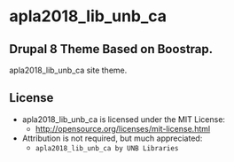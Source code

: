 # apla2018_lib_unb_ca
## Drupal 8 Theme Based on Boostrap.

apla2018_lib_unb_ca site theme.

## License
- apla2018_lib_unb_ca is licensed under the MIT License:
  - http://opensource.org/licenses/mit-license.html
- Attribution is not required, but much appreciated:
  - `apla2018_lib_unb_ca by UNB Libraries`
